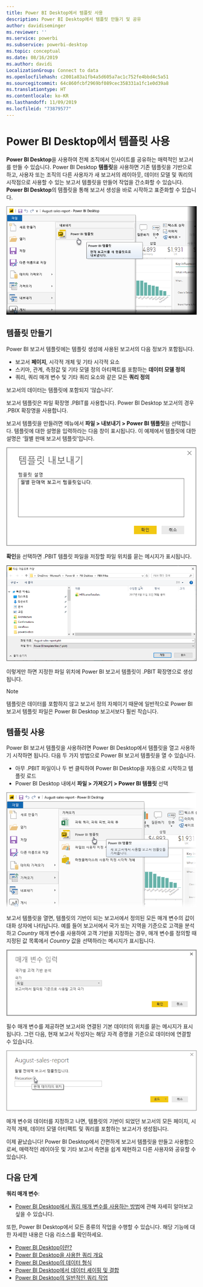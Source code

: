 ```yaml
---
title: Power BI Desktop에서 템플릿 사용
description: Power BI Desktop에서 템플릿 만들기 및 공유
author: davidiseminger
ms.reviewer: ''
ms.service: powerbi
ms.subservice: powerbi-desktop
ms.topic: conceptual
ms.date: 08/16/2019
ms.author: davidi
LocalizationGroup: Connect to data
ms.openlocfilehash: c2001a83a1fb4a5d605a7ac1c752fe4bbd4c5a51
ms.sourcegitcommit: 64c860fcbf2969bf089cec358331a1fc1e0d39a8
ms.translationtype: HT
ms.contentlocale: ko-KR
ms.lasthandoff: 11/09/2019
ms.locfileid: "73879577"
---
```

# <a name="using-templates-in-power-bi-desktop"></a>Power BI Desktop에서 템플릿 사용

**Power BI Desktop**을 사용하여 전체 조직에서 인사이트를 공유하는 매력적인 보고서를 만들 수 있습니다. Power BI Desktop **템플릿**을 사용하면 기존 템플릿을 기반으로 하고, 사용자 또는 조직의 다른 사용자가 새 보고서의 레이아웃, 데이터 모델 및 쿼리의 시작점으로 사용할 수 있는 보고서 템플릿을 만들어 작업을 간소화할 수 있습니다. **Power BI Desktop**의 템플릿을 통해 보고서 생성을 바로 시작하고 표준화할 수 있습니다.

![보고서를 템플릿으로 내보내기](media/desktop-templates/desktop-templates-01.png)

## <a name="creating-templates"></a>템플릿 만들기

Power BI 보고서 템플릿에는 템플릿 생성에 사용된 보고서의 다음 정보가 포함됩니다.

* 보고서 **페이지**, 시각적 개체 및 기타 시각적 요소
* 스키마, 관계, 측정값 및 기타 모델 정의 아티팩트를 포함하는 **데이터 모델 정의**
* 쿼리, 쿼리 매개 변수 및 기타 쿼리 요소와 같은 모든 **쿼리 정의**

보고서의 데이터는 템플릿에 포함되지 ‘않습니다’.  

보고서 템플릿은 파일 확장명 .PBIT를 사용합니다. Power BI Desktop 보고서의 경우 .PBIX 확장명을 사용합니다. 

보고서 템플릿을 만들려면 메뉴에서 **파일 > 내보내기 > Power BI 템플릿**을 선택합니다. 템플릿에 대한 설명을 입력하라는 다음 창이 표시됩니다. 이 예제에서 템플릿에 대한 설명은 ‘월별 판매 보고서 템플릿’입니다. 

![내보내기 템플릿 설명 대화 상자](media/desktop-templates/desktop-templates-02.png)

**확인**을 선택하면 .PBIT 템플릿 파일을 저장할 파일 위치를 묻는 메시지가 표시됩니다.

![템플릿 위치](media/desktop-templates/desktop-templates-03.png)

이렇게만 하면 지정한 파일 위치에 Power BI 보고서 템플릿이 .PBIT 확장명으로 생성됩니다.

> [!NOTE]
> 템플릿은 데이터를 포함하지 않고 보고서 정의 자체이기 때문에 일반적으로 Power BI 보고서 템플릿 파일은 Power BI Desktop 보고서보다 훨씬 작습니다. 

## <a name="using-templates"></a>템플릿 사용

Power BI 보고서 템플릿을 사용하려면 Power BI Desktop에서 템플릿을 열고 사용하기 시작하면 됩니다. 다음 두 가지 방법으로 Power BI 보고서 템플릿을 열 수 있습니다.

* 아무 .PBIT 파일이나 두 번 클릭하여 Power BI Desktop을 자동으로 시작하고 템플릿 로드
* Power BI Desktop 내에서 **파일 > 가져오기 > Power BI 템플릿** 선택

![템플릿 가져오기](media/desktop-templates/desktop-templates-04.png)

보고서 템플릿을 열면, 템플릿의 기반이 되는 보고서에서 정의된 모든 매개 변수의 값이 대화 상자에 나타납니다. 예를 들어 보고서에서 국가 또는 지역을 기준으로 고객을 분석하고 *Country* 매개 변수를 사용하여 고객 기반을 지정하는 경우, 매개 변수를 정의할 때 지정된 값 목록에서 *Country* 값을 선택하라는 메시지가 표시됩니다. 

![템플릿의 매개 변수 지정](media/desktop-templates/desktop-templates-05a.png)

필수 매개 변수를 제공하면 보고서와 연결된 기본 데이터의 위치를 묻는 메시지가 표시됩니다. 그런 다음, 현재 보고서 작성자는 해당 자격 증명을 기준으로 데이터에 연결할 수 있습니다.

![템플릿의 데이터 위치 지정](media/desktop-templates/desktop-templates-05.png)

매개 변수와 데이터를 지정하고 나면, 템플릿의 기반이 되었던 보고서의 모든 페이지, 시각적 개체, 데이터 모델 아티팩트 및 쿼리를 포함하는 보고서가 생성됩니다. 

이제 끝났습니다! Power BI Desktop에서 간편하게 보고서 템플릿을 만들고 사용함으로써, 매력적인 레이아웃 및 기타 보고서 측면을 쉽게 재현하고 다른 사용자와 공유할 수 있습니다.

## <a name="next-steps"></a>다음 단계
**쿼리 매개 변수**:
* [Power BI Desktop에서 쿼리 매개 변수를 사용하는 방법](https://docs.microsoft.com/power-query/power-query-query-parameters)에 관해 자세히 알아보고 싶을 수 있습니다.

또한, Power BI Desktop에서 모든 종류의 작업을 수행할 수 있습니다. 해당 기능에 대한 자세한 내용은 다음 리소스를 확인하세요.

* [Power BI Desktop이란?](desktop-what-is-desktop.md)
* [Power BI Desktop을 사용한 쿼리 개요](desktop-query-overview.md)
* [Power BI Desktop의 데이터 형식](desktop-data-types.md)
* [Power BI Desktop에서 데이터 셰이핑 및 결합](desktop-shape-and-combine-data.md)
* [Power BI Desktop의 일반적인 쿼리 작업](desktop-common-query-tasks.md)    
